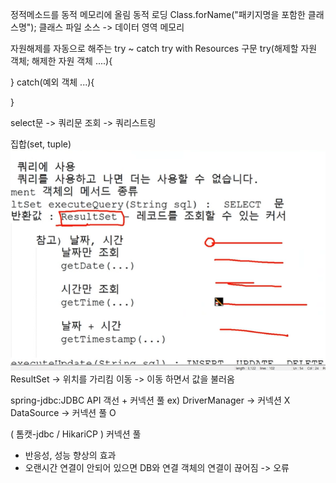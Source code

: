 정적메소드를 동적 메모리에 올림
동적 로딩 Class.forName("패키지명을 포함한 클래스명");
클래스 파일 소스 -> 데이터 영역 메모리


자원해제를 자동으로 해주는 try ~ catch
try with Resources 구문
try(해제할 자원 객체; 해제한 자원 객체 ....){

} catch(예외 객체 ...){

}

select문 -> 쿼리문
조회 -> 쿼리스트링

집합(set, tuple)
![img.png](img.png)
ResultSet -> 위치를 가리킴
이동 -> 이동 하면서 값을 불러옴



spring-jdbc:JDBC API 객선 + 커넥션 풀
ex) DriverManager -> 커넥션 X
DataSource -> 커넥션 풀 O

( 톰캣-jdbc / HikariCP )
커넥션 풀
- 반응성, 성능 향상의 효과
- 오랜시간 연결이 안되어 있으면 DB와 연결 객체의 연결이 끊어짐 -> 오류
